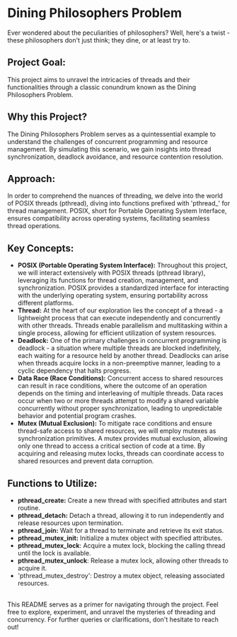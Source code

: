 # Dining Philosophers Problem
Ever wondered about the peculiarities of philosophers? Well, here's a twist - these philosophers don't just think; they dine, or at least try to.

## Project Goal:
This project aims to unravel the intricacies of threads and their functionalities through a classic conundrum known as the Dining Philosophers Problem.

## Why this Project?
The Dining Philosophers Problem serves as a quintessential example to understand the challenges of concurrent programming and resource management. By simulating this scenario, we gain insights into thread synchronization, deadlock avoidance, and resource contention resolution.


## Approach:
In order to comprehend the nuances of threading, we delve into the world of POSIX threads (pthread), diving into functions prefixed with 'pthread_' for thread management. POSIX, short for Portable Operating System Interface, ensures compatibility across operating systems, facilitating seamless thread operations.


## Key Concepts:

- **POSIX (Portable Operating System Interface):** Throughout this project, we will interact extensively with POSIX threads (pthread library), leveraging its functions for thread creation, management, and synchronization. POSIX provides a standardized interface for interacting with the underlying operating system, ensuring portability across different platforms.
- **Thread:** At the heart of our exploration lies the concept of a thread - a lightweight process that can execute independently and concurrently with other threads. Threads enable parallelism and multitasking within a single process, allowing for efficient utilization of system resources.
- **Deadlock:** One of the primary challenges in concurrent programming is deadlock - a situation where multiple threads are blocked indefinitely, each waiting for a resource held by another thread. Deadlocks can arise when threads acquire locks in a non-preemptive manner, leading to a cyclic dependency that halts progress.
- **Data Race (Race Conditions):**  Concurrent access to shared resources can result in race conditions, where the outcome of an operation depends on the timing and interleaving of multiple threads. Data races occur when two or more threads attempt to modify a shared variable concurrently without proper synchronization, leading to unpredictable behavior and potential program crashes.
- **Mutex (Mutual Exclusion):** To mitigate race conditions and ensure thread-safe access to shared resources, we will employ mutexes as synchronization primitives. A mutex provides mutual exclusion, allowing only one thread to access a critical section of code at a time. By acquiring and releasing mutex locks, threads can coordinate access to shared resources and prevent data corruption.

 ## Functions to Utilize:

- **pthread_create:** Create a new thread with specified attributes and start routine.
- **pthread_detach:** Detach a thread, allowing it to run independently and release resources upon termination.
- **pthread_join:** Wait for a thread to terminate and retrieve its exit status.
- **pthread_mutex_init:** Initialize a mutex object with specified attributes.
- **pthread_mutex_lock**: Acquire a mutex lock, blocking the calling thread until the lock is available.
- **pthread_mutex_unlock**: Release a mutex lock, allowing other threads to acquire it.
- 'pthread_mutex_destroy': Destroy a mutex object, releasing associated resources.

<br>
This README serves as a primer for navigating through the project. Feel free to explore, experiment, and unravel the mysteries of threading and concurrency. For further queries or clarifications, don't hesitate to reach out!
